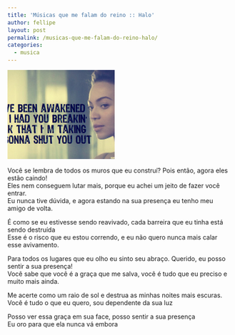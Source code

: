 ```yaml
---
title: 'Músicas que me falam do reino :: Halo'
author: fellipe
layout: post
permalink: /musicas-que-me-falam-do-reino-halo/
categories:
  - musica
---
```

[<img alt="thumb" src="/img/posts/2014/10/thumb.jpg" width="240" height="200" />][1]

Você se lembra de todos os muros que eu construí? Pois então, agora eles estão caindo!  
Eles nem conseguem lutar mais, porque eu achei um jeito de fazer você entrar.  
Eu nunca tive dúvida, e agora estando na sua presença eu tenho meu amigo de volta.

É como se eu estivesse sendo reavivado, cada barreira que eu tinha está sendo destruída  
Esse é o risco que eu estou correndo, e eu não quero nunca mais calar esse avivamento.

Para todos os lugares que eu olho eu sinto seu abraço. Querido, eu posso sentir a sua presença!  
Você sabe que você é a graça que me salva, você é tudo que eu preciso e muito mais ainda.

Me acerte como um raio de sol e destrua as minhas noites mais escuras.  
Você é tudo o que eu quero, sou dependente da sua luz

Posso ver essa graça em sua face, posso sentir a sua presença  
Eu oro para que ela nunca vá embora

&nbsp;

 [1]: /img/posts/2014/10/thumb.jpg